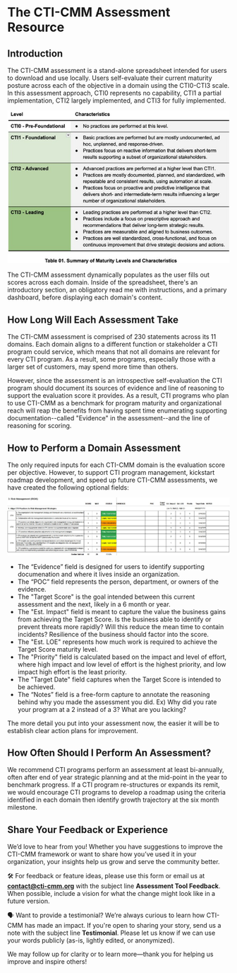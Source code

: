 # The CTI-CMM Assessment Resource

## Introduction
The CTI-CMM assessment is a stand-alone spreadsheet intended for users to download and use locally. Users self-evaluate their current maturity posture across each of the objective in a domain using the CTI0-CTI3 scale. In this assessment approach, CTI0 represents no capability, CTI1 a partial implementation, CTI2 largely implemented, and CTI3 for fully implemented. 

![images/CTI-CMM Maturity Levels and Characteristics.jpg](https://github.com/cti-cmm/assessor/blob/d29d17330cd2db7fe92a790fdfca9e1b546b2960/images/CTI-CMM%20Maturity%20Levels%20and%20Characteristics.jpg)

The CTI-CMM assessment dynamically populates as the user fills out scores across each domain. Inside of the spreadsheet, there's an introductory section, an obligatory read me with instructions, and a primary dashboard, before displaying each domain's content. 

## How Long Will Each Assessment Take
The CTI-CMM assessment is comprised of 230 statements across its 11 domains. Each domain aligns to a different function or stakeholder a CTI program could service, which means that not all domains are relevant for every CTI program. As a result, some programs, especially those with a larger set of customers, may spend more time than others. 

However, since the assessment is an introspective self-evaluation the CTI program should document its sources of evidence and line of reasoning to support the evaluation score it provides. As a result, CTI programs who plan to use CTI-CMM as a benchmark for program maturity and organizational reach will reap the benefits from having spent time enumerating supporting documentation--called "Evidence" in the assessment--and the line of reasoning for scoring.    

## How to Perform a Domain Assessment
The only required inputs for each CTI-CMM domain is the evaluation score per objective. However, to support CTI program management, kickstart roadmap development, and speed up future CTI-CMM assessments, we have created the following optional fields:

![images/CTI-CMM Domain Assessment Example.jpg](https://github.com/cti-cmm/assessor/blob/0ca8ebaeaca2113032bf5b4d94960b22a8da1051/images/CTI-CMM%20Domain%20Assessment%20Example.jpg)

* The “Evidence” field is designed for users to identify supporting documenation and where it lives inside an organization. 
* The “POC” field represents the person, department, or owners of the evidence.  
* The "Target Score" is the goal intended between this current assessment and the next, likely in a 6 month or year.
* The "Est. Impact" field is meant to capture the value the business gains from achieving the Target Score. Is the business able to identify or prevent threats more rapidly? Will this reduce the mean time to contain incidents? Resilience of the business should factor into the score.
* The "Est. LOE" represents how much work is required to achieve the Target Score maturity level.
* The "Priority" field is calculated based on the impact and level of effort, where high impact and low level of effort is the highest priority, and low impact high effort is the least priority.
* The "Target Date" field captures when the Target Score is intended to be achieved.
* The “Notes” field is a free-form capture to annotate the reasoning behind why you made the assessment you did. Ex) Why did you rate your program at a 2 instead of a 3?  What are you lacking?  

The more detail you put into your assessment now, the easier it will be to establish clear action plans for improvement.  

## How Often Should I Perform An Assessment?
We recommend CTI programs perform an assessment at least bi-annually, often after end of year strategic planning and at the mid-point in the year to benchmark progress. If a CTI program re-structures or expands its remit, we would encourage CTI programs to develop a roadmap using the criteria identified in each domain then identify growth trajectory at the six month milestone.  

## Share Your Feedback or Experience
We’d love to hear from you! Whether you have suggestions to improve the CTI-CMM framework or want to share how you’ve used it in your organization, your insights help us grow and serve the community better.

  🛠️ For feedback or feature ideas, please use this form or email us at **contact@cti-cmm.org** with the subject line **Assessment Tool Feedback**. When possible, include a vision for what the change might look like in a future version. 

  🗣️ Want to provide a testimonial? We’re always curious to learn how CTI-CMM has made an impact. If you're open to sharing your story, send us a note with the subject line **Testimonial**. Please let us know if we can use your words publicly (as-is, lightly edited, or anonymized).

We may follow up for clarity or to learn more—thank you for helping us improve and inspire others!
